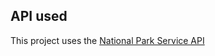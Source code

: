 ## API used

This project uses the [National Park Service API](https://www.nps.gov/subjects/developer/api-documentation.htm)
